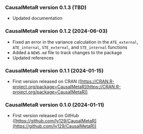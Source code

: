 ### CausalMetaR version 0.1.3 (TBD)

* Updated documentation

### CausalMetaR version 0.1.2 (2024-06-03)

* Fixed an error in the variance calculation in the `ATE_external`, `ATE_internal`,
`STE_external`, and `STE_internal` functions
* Added a `NEWS.md` file to track changes to the package
* Updated references

### CausalMetaR version 0.1.1 (2024-01-15)

* First version released on CRAN ([https://CRAN.R-project.org/package=CausalMetaR](https://CRAN.R-project.org/package=CausalMetaR))

### CausalMetaR version 0.1.0 (2024-01-11)

* First version released on GitHub ([https://github.com/ly129/CausalMetaR](https://github.com/ly129/CausalMetaR))

